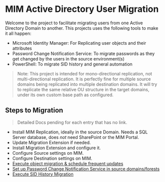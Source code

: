 ﻿# MIM Active Directory User Migration

Welcome to the project to facilitate migrating users from one Active Directory Domain to another.
This projects uses the following tools to make it all happen:

+ Microsoft Identity Manager: For Replicating user objects and their attributes
+ Password Change Notification Service: To migrate passwords as they get changed by the users in the source environment(s)
+ PowerShell: To migrate SID history and general automation

> Note: This project is intended for mono-directional replication, not multi-directional replication.
> It is perfectly fine for multiple source domains being replicated into multiple destination domains.
> It will try to replicate the same relative OU structure in the target domains, under its own custom base path as configured.

## Steps to Migration

> Detailed Docs pending for each entry that has no link.

+ Install MIM Replication, ideally in the source Domain. Needs a SQL Server database, does _not_ need SharePoint or the MIM Portal.
+ Update Migration Extension if needed.
+ Install Migration Extension and configure it.
+ Configure Source settings on MIM.
+ Configure Destination settings on MIM.
+ [Execute object migration & schedule frequent updates](docs/Execute-and-Schedule.md)
+ [Set up Password Change Notification Service in source domains/forests](docs/PCNS-Setup.md)
+ [Execute SID History Migration](docs/Migrate-SID-History.md)
